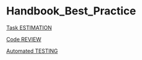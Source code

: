 # Handbook_Best_Practice

[Task ESTIMATION](Task_estimation/index.md)

[Code REVIEW](Code_Review/index.md)

[Automated TESTING](Automated_Testing/index.md)
